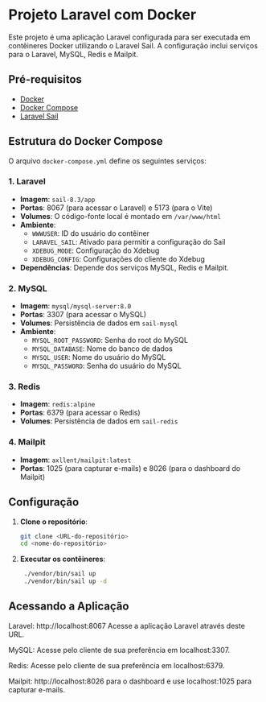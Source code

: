 # Projeto Laravel com Docker

Este projeto é uma aplicação Laravel configurada para ser executada em contêineres Docker utilizando o Laravel Sail. A configuração inclui serviços para o Laravel, MySQL, Redis e Mailpit.

## Pré-requisitos

- [Docker](https://docs.docker.com/get-docker/)
- [Docker Compose](https://docs.docker.com/compose/install/)
- [Laravel Sail](https://laravel.com/docs/8.x/sail)

## Estrutura do Docker Compose

O arquivo `docker-compose.yml` define os seguintes serviços:

### 1. Laravel

- **Imagem**: `sail-8.3/app`
- **Portas**: 8067 (para acessar o Laravel) e 5173 (para o Vite)
- **Volumes**: O código-fonte local é montado em `/var/www/html`
- **Ambiente**:
  - `WWWUSER`: ID do usuário do contêiner
  - `LARAVEL_SAIL`: Ativado para permitir a configuração do Sail
  - `XDEBUG_MODE`: Configuração do Xdebug
  - `XDEBUG_CONFIG`: Configurações do cliente do Xdebug
- **Dependências**: Depende dos serviços MySQL, Redis e Mailpit.

### 2. MySQL

- **Imagem**: `mysql/mysql-server:8.0`
- **Portas**: 3307 (para acessar o MySQL)
- **Volumes**: Persistência de dados em `sail-mysql`
- **Ambiente**:
  - `MYSQL_ROOT_PASSWORD`: Senha do root do MySQL
  - `MYSQL_DATABASE`: Nome do banco de dados
  - `MYSQL_USER`: Nome do usuário do MySQL
  - `MYSQL_PASSWORD`: Senha do usuário do MySQL

### 3. Redis

- **Imagem**: `redis:alpine`
- **Portas**: 6379 (para acessar o Redis)
- **Volumes**: Persistência de dados em `sail-redis`

### 4. Mailpit

- **Imagem**: `axllent/mailpit:latest`
- **Portas**: 1025 (para capturar e-mails) e 8026 (para o dashboard do Mailpit)

## Configuração

1. **Clone o repositório**:

   ```bash
   git clone <URL-do-repositório>
   cd <nome-do-repositório>


1. **Executar os contêineres**:

   ```bash
    ./vendor/bin/sail up
    ./vendor/bin/sail up -d


## Acessando a Aplicação
Laravel: http://localhost:8067
Acesse a aplicação Laravel através deste URL.

MySQL: Acesse pelo cliente de sua preferência em localhost:3307.

Redis: Acesse pelo cliente de sua preferência em localhost:6379.

Mailpit: http://localhost:8026 para o dashboard e use localhost:1025 para capturar e-mails.
